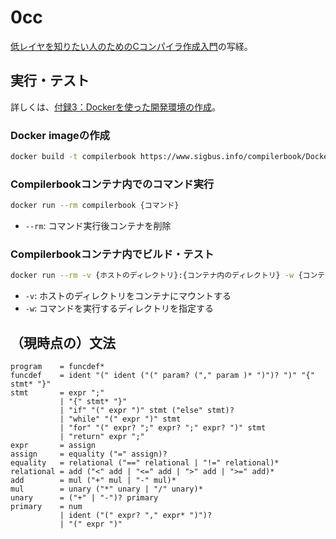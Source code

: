 # 0cc

[低レイヤを知りたい人のためのCコンパイラ作成入門](https://www.sigbus.info/compilerbook)の写経。

## 実行・テスト

詳しくは、[付録3：Dockerを使った開発環境の作成](https://www.sigbus.info/compilerbook#docker)。

### Docker imageの作成

```sh
docker build -t compilerbook https://www.sigbus.info/compilerbook/Dockerfile
```

### Compilerbookコンテナ内でのコマンド実行

```sh
docker run --rm compilerbook {コマンド}
```

- `--rm`: コマンド実行後コンテナを削除

### Compilerbookコンテナ内でビルド・テスト

```sh
docker run --rm -v {ホストのディレクトリ}:{コンテナ内のディレクトリ} -w {コンテナ内のディレクトリ} compilerbook make test
```

- `-v`: ホストのディレクトリをコンテナにマウントする
- `-w`: コマンドを実行するディレクトリを指定する

## （現時点の）文法

```ebnf
program    = funcdef*
funcdef    = ident "(" ident ("(" param? ("," param )* ")")? ")" "{" stmt* "}"
stmt       = expr ";"
           | "{" stmt* "}"
           | "if" "(" expr ")" stmt ("else" stmt)?
           | "while" "(" expr ")" stmt
           | "for" "(" expr? ";" expr? ";" expr? ")" stmt
           | "return" expr ";"
expr       = assign
assign     = equality ("=" assign)?
equality   = relational ("==" relational | "!=" relational)*
relational = add ("<" add | "<=" add | ">" add | ">=" add)*
add        = mul ("+" mul | "-" mul)*
mul        = unary ("*" unary | "/" unary)*
unary      = ("+" | "-")? primary
primary    = num
           | ident ("(" expr? "," expr* ")")?
           | "(" expr ")"
```
